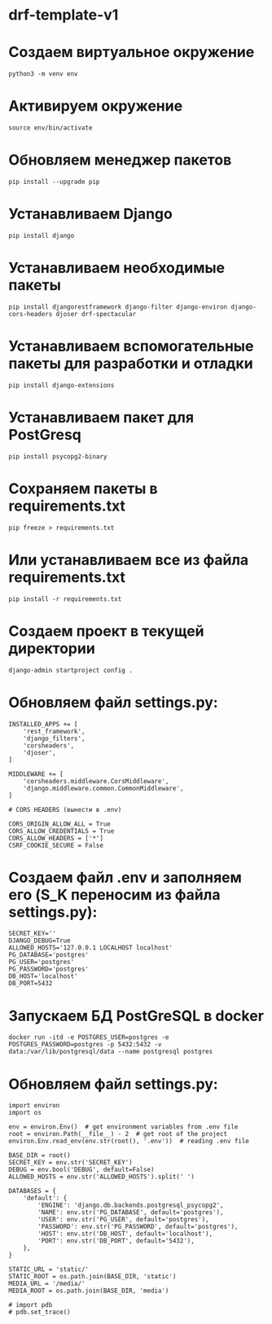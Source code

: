 # drf-template-v1

# Создаем виртуальное окружение

    python3 -m venv env

# Активируем окружение

    source env/bin/activate

# Обновляем менеджер пакетов

    pip install --upgrade pip

# Устанавливаем Django

    pip install django

# Устанавливаем необходимые пакеты

    pip install djangorestframework django-filter django-environ django-cors-headers djoser drf-spectacular

# Устанавливаем вспомогательные пакеты для разработки и отладки

    pip install django-extensions

# Устанавливаем пакет для PostGresq

    pip install psycopg2-binary

# Сохраняем пакеты в requirements.txt

    pip freeze > requirements.txt

# Или устанавливаем все из файла requirements.txt

    pip install -r requirements.txt

# Создаем проект в текущей директории

    django-admin startproject config .

# Обновляем файл settings.py:

    INSTALLED_APPS += [
        'rest_framework',
        'django_filters',
        'corsheaders',
        'djoser',
    ]

    MIDDLEWARE += [
        'corsheaders.middleware.CorsMiddleware',
        'django.middleware.common.CommonMiddleware',
    ]

    # CORS HEADERS (вынести в .env)

    CORS_ORIGIN_ALLOW_ALL = True
    CORS_ALLOW_CREDENTIALS = True
    CORS_ALLOW_HEADERS = ['*']
    CSRF_COOKIE_SECURE = False

# Создаем файл .env и заполняем его (S_K переносим из файла settings.py):

    SECRET_KEY=''
    DJANGO_DEBUG=True
    ALLOWED_HOSTS='127.0.0.1 LOCALHOST localhost'
    PG_DATABASE='postgres'
    PG_USER='postgres'
    PG_PASSWORD='postgres'
    DB_HOST='localhost'
    DB_PORT=5432

# Запускаем БД PostGreSQL в docker

    docker run -itd -e POSTGRES_USER=postgres -e POSTGRES_PASSWORD=postgres -p 5432:5432 -v data:/var/lib/postgresql/data --name postgresql postgres

# Обновляем файл settings.py:

    import environ
    import os

    env = environ.Env()  # get environment variables from .env file
    root = environ.Path(__file__) - 2  # get root of the project
    environ.Env.read_env(env.str(root(), '.env'))  # reading .env file

    BASE_DIR = root()
    SECRET_KEY = env.str('SECRET_KEY')
    DEBUG = env.bool('DEBUG', default=False)
    ALLOWED_HOSTS = env.str('ALLOWED_HOSTS').split(' ')

    DATABASES = {
        'default': {
            'ENGINE': 'django.db.backends.postgresql_psycopg2',
            'NAME': env.str('PG_DATABASE', default='postgres'),
            'USER': env.str('PG_USER', default='postgres'),
            'PASSWORD': env.str('PG_PASSWORD', default='postgres'),
            'HOST': env.str('DB_HOST', default='localhost'),
            'PORT': env.str('DB_PORT', default='5432'),
        },
    }

    STATIC_URL = 'static/'
    STATIC_ROOT = os.path.join(BASE_DIR, 'static')
    MEDIA_URL = '/media/'
    MEDIA_ROOT = os.path.join(BASE_DIR, 'media')

    # import pdb
    # pdb.set_trace()
